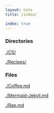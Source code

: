 ```yaml
---
layout: note
title: /index/

index: true
---
```

<h3>Directories</h3>

<a href='/note/CS/index/'>./CS/</a>

<a href='/note/Recipes/index/'>./Recipes/</a>

<h3>Files</h3>

<a href='/note/Coffee/'>./Coffee.md</a>

<a href='/note/Mermaid-Jekyll/'>./Mermaid-Jekyll.md</a>

<a href='/note/Rap/'>./Rap.md</a>


